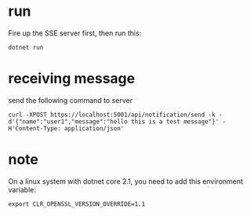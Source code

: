 # run
Fire up the SSE server first, then run this:
```
dotnet run
```

# receiving message

send the following command to server
```
curl -XPOST https://localhost:5001/api/notification/send -k -d'{"name":"user1","message":"hello this is a test message"}' -H'Content-Type: application/json'
```


# note
On a linux system with dotnet core 2.1, you need to add this environment variable:
```
export CLR_OPENSSL_VERSION_OVERRIDE=1.1
```
